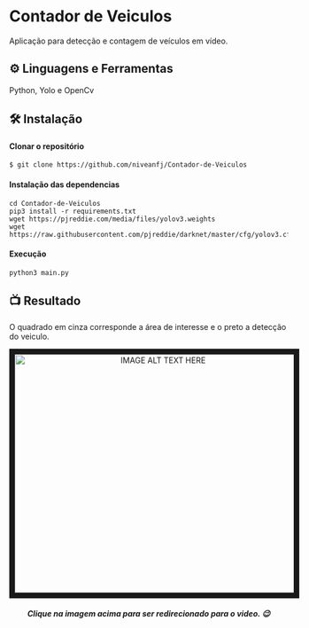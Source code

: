 # Contador de Veiculos
 Aplicação para detecção e contagem de veículos em vídeo. 
 
## ⚙ Linguagens e Ferramentas
Python, Yolo e OpenCv
  
## 🛠 Instalação
#### Clonar o repositório
    $ git clone https://github.com/niveanfj/Contador-de-Veiculos
#### Instalação das dependencias
    cd Contador-de-Veiculos
    pip3 install -r requirements.txt
    wget https://pjreddie.com/media/files/yolov3.weights
    wget https://raw.githubusercontent.com/pjreddie/darknet/master/cfg/yolov3.cfg
#### Execução
    python3 main.py
    
## 📺 Resultado
O quadrado em cinza corresponde a área de interesse e o preto a detecção do veiculo. 

<p align="center">
<a href="http://www.youtube.com/watch?feature=player_embedded&v=EGQEM8ScWCE
" target="_blank"><img src="http://img.youtube.com/vi/EGQEM8ScWCE/0.jpg" 
alt="IMAGE ALT TEXT HERE" width="520" height="430" border="10" /></a>
</p>
<h5 align="center">Clique na imagem acima para ser redirecionado para o video. 😉</h5>
 
